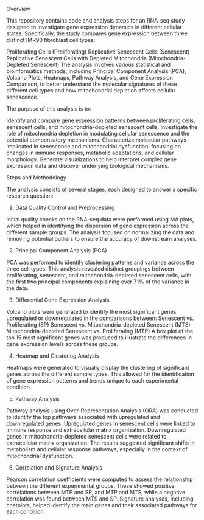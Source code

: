 Overview

This repository contains code and analysis steps for an RNA-seq study designed to investigate gene expression dynamics in different cellular states. Specifically, the study compares gene expression between three distinct IMR90 fibroblast cell types:

Proliferating Cells (Proliferating)
Replicative Senescent Cells (Senescent)
Replicative Senescent Cells with Depleted Mitochondria (Mitochondria-Depleted Senescent)
The analysis involves various statistical and bioinformatics methods, including Principal Component Analysis (PCA), Volcano Plots, Heatmaps, Pathway Analysis, and Gene Expression Comparison, to better understand the molecular signatures of these different cell types and how mitochondrial depletion affects cellular senescence.


The purpose of this analysis is to:

Identify and compare gene expression patterns between proliferating cells, senescent cells, and mitochondria-depleted senescent cells.
Investigate the role of mitochondria depletion in modulating cellular senescence and the potential compensatory mechanisms.
Characterize molecular pathways implicated in senescence and mitochondrial dysfunction, focusing on changes in immune responses, metabolic adaptations, and cellular morphology.
Generate visualizations to help interpret complex gene expression data and discover underlying biological mechanisms.

Steps and Methodology

The analysis consists of several stages, each designed to answer a specific research question:

1. Data Quality Control and Preprocessing

Initial quality checks on the RNA-seq data were performed using MA plots, which helped in identifying the dispersion of gene expression across the different sample groups.
The analysis focused on normalizing the data and removing potential outliers to ensure the accuracy of downstream analyses.

2. Principal Component Analysis (PCA)

PCA was performed to identify clustering patterns and variance across the three cell types. This analysis revealed distinct groupings between proliferating, senescent, and mitochondria-depleted senescent cells, with the first two principal components explaining over 71% of the variance in the data.

3. Differential Gene Expression Analysis

Volcano plots were generated to identify the most significant genes upregulated or downregulated in the comparisons between:
Senescent vs. Proliferating (SP)
Senescent vs. Mitochondria-depleted Senescent (MTS)
Mitochondria-depleted Senescent vs. Proliferating (MTP)
A box plot of the top 15 most significant genes was produced to illustrate the differences in gene expression levels across these groups.

4. Heatmap and Clustering Analysis

Heatmaps were generated to visually display the clustering of significant genes across the different sample types. This allowed for the identification of gene expression patterns and trends unique to each experimental condition.

5. Pathway Analysis

Pathway analysis using Over-Representation Analysis (ORA) was conducted to identify the top pathways associated with upregulated and downregulated genes:
Upregulated genes in senescent cells were linked to immune response and extracellular matrix organization.
Downregulated genes in mitochondria-depleted senescent cells were related to extracellular matrix organization.
The results suggested significant shifts in metabolism and cellular response pathways, especially in the context of mitochondrial dysfunction.

6. Correlation and Signature Analysis

Pearson correlation coefficients were computed to assess the relationship between the different experimental groups. These showed positive correlations between MTP and SP, and MTP and MTS, while a negative correlation was found between MTS and SP.
Signature analyses, including cnetplots, helped identify the main genes and their associated pathways for each condition.
